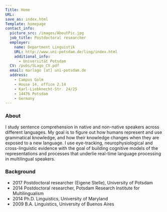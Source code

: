 ```yaml
---
Title: Home
URL:
save_as: index.html
Template: homepage
contact_info:
  picture_src: /images/AboutPic.jpg
  job_title: Postdoctoral researcher
  employer: 
    name: Department Linguistik
    URL: http://www.uni-potsdam.de/ling/index.html
    additional_info:
      - Universität Potsdam
  CV: /pubs/SLago_CV.pdf
  email: marlago [at] uni-potsdam.de
  address:
    - Campus Golm
    - House 14, office 2.14
    - Karl-Liebknecht-Str. 24/25
    - 14476 Potsdam
    - Germany
---
```


### About

I study sentence comprehension in native and non-native speakers across different languages. My goal is to figure out how humans represent and use grammatical knowledge, and how their knowledge changes when they are exposed to a new language. I use eye-tracking, neurophysiological and cross-linguistic evidence with the goal of building cognitive models of the representations and processes that underlie real-time language processing in multilingual speakers.


### Background

<ul>
  <li>
    <span class="background-year">2017</span> Postdoctoral researcher (Eigene Stelle), University of Potsdam
  </li>
  <li>
    <span class="background-year">2014</span> Postdoctoral researcher, Potsdam Research Institute for Multilingualism
  </li>
  <li>
    <span class="background-year">2014</span> Ph.D. Linguistics, University of Maryland
  </li>
  <li>
    <span class="background-year">2009</span> B.A. Linguistics, University of Buenos Aires
  </li>
</ul>

<!-- <span style="color:blue">

| 2017 &emsp; | Postdoctoral researcher (Eigene Stelle), University of Potsdam          |
|------	|-------------------------------------------------------------------------	|
| 2014 	| 	Postdoctoral researcher, Potsdam Research Institute for Multilingualism |
| 2014 	| 	Ph.D. Linguistics, University of Maryland                               |
| 2009 	| 	B.A. Linguistics, University of Buenos Aires                            |

</span>  -->

